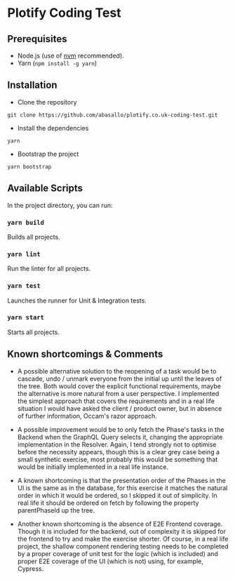 # Plotify Coding Test

## Prerequisites

- Node.js (use of [nvm](https://github.com/nvm-sh/nvm) recommended).
- Yarn (`npm install -g yarn`)

## Installation

 - Clone the repository

`git clone https://github.com/abasallo/plotify.co.uk-coding-test.git`

 - Install the dependencies

`yarn`

- Bootstrap the project

`yarn bootstrap`

## Available Scripts

In the project directory, you can run:

### `yarn build`

Builds all projects.

### `yarn lint`

Run the linter for all projects.

### `yarn test`

Launches the runner for Unit & Integration tests.

### `yarn start`

Starts all projects.

## Known shortcomings & Comments

 - A possible alternative solution to the reopening of a task would be to cascade, undo / unmark everyone from the initial up until the leaves of the tree. Both would cover the explicit functional requirements, maybe the alternative is more natural from a user perspective. I implemented the simplest approach that covers the requirements and in a real life situation I would have asked the client / product owner, but in absence of further information, Occam's razor approach.

 - A possible improvement would be to only fetch the Phase's tasks in the Backend when the GraphQL Query selects it, changing the appropriate implementation in the Resolver. Again, I tend strongly not to optimise before the necessity appears, though this is a clear grey case being a small synthetic exercise, most probably this would be something that would be initially implemented in a real life instance.

 - A known shortcoming is that the presentation order of the Phases in the UI is the same as in the database, for this exercise it matches the natural order in which it would be ordered, so I skipped it out of simplicity. In real life it should be ordered on fetch by following the property parentPhaseId up the tree.

 - Another known shortcoming is the absence of E2E Frontend coverage. Though it is included for the backend, out of complexity it is skipped for the frontend to try and make the exercise shorter. Of course, in a real life project, the shallow component rendering testing needs to be completed by a proper coverage of unit test for the logic (which is included) and proper E2E coverage of the UI (which is not) using, for example, Cypress. 
